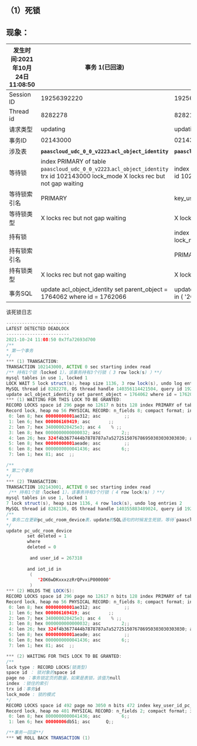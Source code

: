 ## （1）死锁

## 现象：



| 发生时间:2021年10月24日 11:08:50 | 事务 1(已回滚)                                               | 事务 2                                                       |
| -------------------------------- | ------------------------------------------------------------ | ------------------------------------------------------------ |
| Session ID                       | 19256392220                                                  | 19256392221                                                  |
| Thread id                        | 8282278                                                      | 8282136                                                      |
| 请求类型                         | updating                                                     | updating                                                     |
| 事务ID                           | 02143000                                                     | 02143001                                                     |
| 涉及表                           | **`paascloud_udc_0_0_v2223`.`acl_object_identity`**          | **`paascloud_udc_0_0_v2223`.`acl_object_identity`****`paascloud_udc_0_0_v2223`.`pc_udc_room_device`** |
| 等待锁                           | index PRIMARY of table `paascloud_udc_0_0_v2223`.`acl_object_identity` trx id 102143000 lock_mode X locks rec but not gap waiting | index key_user_id_pc_udc_room_device of table `paascloud_udc_0_0_v2223`.`pc_udc_room_device` trx id 102143001 lock_mode X locks rec but not gap waiting |
| 等待锁索引名                     | PRIMARY                                                      | key_user_id_pc_udc_room_device                               |
| 等待锁类型                       | X locks rec but not gap waiting                              | X locks rec but not gap waiting                              |
| 持有锁                           |                                                              | index PRIMARY of table `paascloud_udc_0_0_v2223`.`acl_object_identity` trx id 102143001 lock_mode X locks rec but not gap |
| 持有锁索引名                     |                                                              | PRIMARY                                                      |
| 持有锁类型                       | X locks rec but not gap waiting                              | X locks rec but not gap waiting                              |
| 事务SQL                          | update acl_object_identity set parent_object = 1764062 where id = 1762066 | update pc_udc_room_device set deleted = 1 where deleted = 0 and user_id = 267318 and iot_id in ( '2OK6wDKxxxzzRrQPvxiP000000' ) |

该死锁日志

```java
------------------------
LATEST DETECTED DEADLOCK
------------------------
2021-10-24 11:08:50 0x7fa72693d700
/**
* 第一个事务
*/
*** (1) TRANSACTION:
TRANSACTION 102143000, ACTIVE 0 sec starting index read
/** 持有1个锁（locked 1），该事务持有3个行锁（ 3 row lock(s) ）**/
mysql tables in use 1, locked 1
LOCK WAIT 5 lock struct(s), heap size 1136, 3 row lock(s), undo log entries 1
MySQL thread id 8282278, OS thread handle 140356114421504, query id 19256392220 192.168.22.85 gongniu updating
update acl_object_identity set parent_object = 1764062 where id = 1762066
*** (1) WAITING FOR THIS LOCK TO BE GRANTED:
RECORD LOCKS space id 296 page no 12617 n bits 128 index PRIMARY of table `paascloud_udc_0_0_v2223`.`acl_object_identity` trx id 102143000 lock_mode X locks rec but not gap waiting
Record lock, heap no 56 PHYSICAL RECORD: n_fields 8; compact format; info bits 32
 0: len 8; hex 00000000001ae312; asc         ;;
 1: len 6; hex 000006169419; asc       ;;
 2: len 7; hex 340000020425e3; asc 4    % ;;
 3: len 8; hex 0000000000000032; asc        2;;
 4: len 26; hex 324f4b3677444b7878787a7a5272515076786950303030303030; asc 2OK6wDKxxxzzRrQPvxiP000000;;
 5: len 8; hex 00000000001aeade; asc         ;;
 6: len 8; hex 0000000000041436; asc        6;;
 7: len 1; hex 81; asc  ;;

/**
* 第二个事务
*/
*** (2) TRANSACTION:
TRANSACTION 102143001, ACTIVE 0 sec starting index read
 /** 持有1个锁（locked 1），该事务持有3个行锁（ 4 row lock(s) ）**/
mysql tables in use 1, locked 1
7 lock struct(s), heap size 1136, 4 row lock(s), undo log entries 2
MySQL thread id 8282136, OS thread handle 140355883489024, query id 19256392221 192.168.22.85 gongniu updating
/**
* 事务二在更新pc_udc_room_device表，update的SQL语句的时候发生死锁，等待`paascloud_udc_0_0_v2223`.`pc_udc_room_device表上的key_user_id_pc_udc_room_device（是user_id的一个普通索引）索引的X锁的释放
*/
update pc_udc_room_device
        set deleted = 1
        where
        deleted = 0
         
         and user_id = 267318
         
        and iot_id in
         (  
            '2OK6wDKxxxzzRrQPvxiP000000'
         )
*** (2) HOLDS THE LOCK(S):
RECORD LOCKS space id 296 page no 12617 n bits 128 index PRIMARY of table `paascloud_udc_0_0_v2223`.`acl_object_identity` trx id 102143001 lock_mode X locks rec but not gap
Record lock, heap no 56 PHYSICAL RECORD: n_fields 8; compact format; info bits 32
 0: len 8; hex 00000000001ae312; asc         ;;
 1: len 6; hex 000006169419; asc       ;;
 2: len 7; hex 340000020425e3; asc 4    % ;;
 3: len 8; hex 0000000000000032; asc        2;;
 4: len 26; hex 324f4b3677444b7878787a7a5272515076786950303030303030; asc 2OK6wDKxxxzzRrQPvxiP000000;;
 5: len 8; hex 00000000001aeade; asc         ;;
 6: len 8; hex 0000000000041436; asc        6;;
 7: len 1; hex 81; asc  ;;

*** (2) WAITING FOR THIS LOCK TO BE GRANTED:
/**
lock type : RECORD LOCKS(锁类型)
space id ： 锁对象的space id
page no ：事务锁定页的数量，如果是表锁，该值为null
index ：锁住的索引
trx id：事务id
lock_mode : 锁的模式
*/
RECORD LOCKS space id 492 page no 3050 n bits 472 index key_user_id_pc_udc_room_device of table `paascloud_udc_0_0_v2223`.`pc_udc_room_device` trx id 102143001 lock_mode X locks rec but not gap waiting
Record lock, heap no 401 PHYSICAL RECORD: n_fields 2; compact format; info bits 0
 0: len 8; hex 8000000000041436; asc        6;;
 1: len 6; hex 00000006db51; asc      Q;;

/**事务一回滚**/
*** WE ROLL BACK TRANSACTION (1)
```

